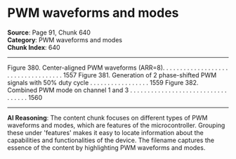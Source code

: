# PWM waveforms and modes

**Source**: Page 91, Chunk 640  
**Category**: PWM waveforms and modes  
**Chunk Index**: 640

---

Figure 380. Center-aligned PWM waveforms (ARR=8). . . . . . . . . . . . . . . . . . . . . . . . . . . . . . . . . . . 1557
Figure 381. Generation of 2 phase-shifted PWM signals with 50% duty cycle . . . . . . . . . . . . . . . . . 1559
Figure 382. Combined PWM mode on channel 1 and 3 . . . . . . . . . . . . . . . . . . . . . . . . . . . . . . . . . . 1560

---

**AI Reasoning**: The content chunk focuses on different types of PWM waveforms and modes, which are features of the microcontroller. Grouping these under 'features' makes it easy to locate information about the capabilities and functionalities of the device. The filename captures the essence of the content by highlighting PWM waveforms and modes.
